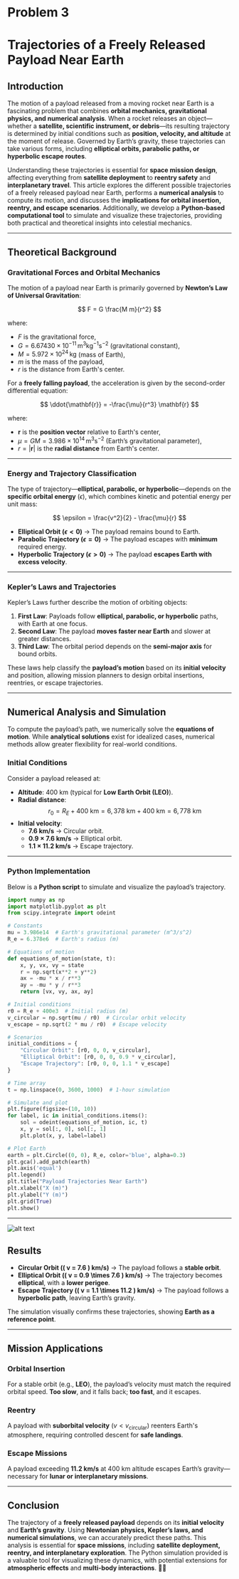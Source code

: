 # Problem 3

# **Trajectories of a Freely Released Payload Near Earth**  

## **Introduction**  

The motion of a payload released from a moving rocket near Earth is a fascinating problem that combines **orbital mechanics, gravitational physics, and numerical analysis**. When a rocket releases an object—whether a **satellite, scientific instrument, or debris**—its resulting trajectory is determined by initial conditions such as **position, velocity, and altitude** at the moment of release. Governed by Earth’s gravity, these trajectories can take various forms, including **elliptical orbits, parabolic paths, or hyperbolic escape routes**.  

Understanding these trajectories is essential for **space mission design**, affecting everything from **satellite deployment** to **reentry safety** and **interplanetary travel**. This article explores the different possible trajectories of a freely released payload near Earth, performs a **numerical analysis** to compute its motion, and discusses the **implications for orbital insertion, reentry, and escape scenarios**. Additionally, we develop a **Python-based computational tool** to simulate and visualize these trajectories, providing both practical and theoretical insights into celestial mechanics.  

---

## **Theoretical Background**  

### **Gravitational Forces and Orbital Mechanics**  

The motion of a payload near Earth is primarily governed by **Newton’s Law of Universal Gravitation**:  

$$
F = G \frac{M m}{r^2}
$$  

where:  
- $F$ is the gravitational force,  
- $G = 6.67430 \times 10^{-11} \, \text{m}^3 \text{kg}^{-1} \text{s}^{-2}$ (gravitational constant),  
- $M = 5.972 \times 10^{24} \, \text{kg}$ (mass of Earth),  
- $m$ is the mass of the payload,  
- $r$ is the distance from Earth's center.  

For a **freely falling payload**, the acceleration is given by the second-order differential equation:  

$$
\ddot{\mathbf{r}} = -\frac{\mu}{r^3} \mathbf{r}
$$  

where:  
- $\mathbf{r}$ is the **position vector** relative to Earth's center,  
- $\mu = G M = 3.986 \times 10^{14} \, \text{m}^3 \text{s}^{-2}$ (Earth’s gravitational parameter),  
- $r = |\mathbf{r}|$ is the **radial distance** from Earth's center.  

---

### **Energy and Trajectory Classification**  

The type of trajectory—**elliptical, parabolic, or hyperbolic**—depends on the **specific orbital energy** ($\epsilon$), which combines kinetic and potential energy per unit mass:  

$$
\epsilon = \frac{v^2}{2} - \frac{\mu}{r}
$$  

- **Elliptical Orbit ($\epsilon < 0$)** → The payload remains bound to Earth.  
- **Parabolic Trajectory ($\epsilon = 0$)** → The payload escapes with **minimum** required energy.  
- **Hyperbolic Trajectory ($\epsilon > 0$)** → The payload **escapes Earth with excess velocity**.  

---

### **Kepler’s Laws and Trajectories**  

Kepler’s Laws further describe the motion of orbiting objects:  
1. **First Law**: Payloads follow **elliptical, parabolic, or hyperbolic** paths, with Earth at one focus.  
2. **Second Law**: The payload **moves faster near Earth** and slower at greater distances.  
3. **Third Law**: The orbital period depends on the **semi-major axis** for bound orbits.  

These laws help classify the **payload’s motion** based on its **initial velocity** and position, allowing mission planners to design orbital insertions, reentries, or escape trajectories.  

---

## **Numerical Analysis and Simulation**  

To compute the payload’s path, we numerically solve the **equations of motion**. While **analytical solutions** exist for idealized cases, numerical methods allow greater flexibility for real-world conditions.  

### **Initial Conditions**  

Consider a payload released at:  
- **Altitude**: 400 km (typical for **Low Earth Orbit (LEO)**).  
- **Radial distance**:  
  $$
  r_0 = R_E + 400 \text{ km} = 6,378 \text{ km} + 400 \text{ km} = 6,778 \text{ km}
  $$  
- **Initial velocity**:  
  - **7.6 km/s** → Circular orbit.  
  - **0.9 × 7.6 km/s** → Elliptical orbit.  
  - **1.1 × 11.2 km/s** → Escape trajectory.  

---

### **Python Implementation**  

Below is a **Python script** to simulate and visualize the payload’s trajectory.  

```python
import numpy as np
import matplotlib.pyplot as plt
from scipy.integrate import odeint

# Constants
mu = 3.986e14  # Earth's gravitational parameter (m^3/s^2)
R_e = 6.378e6  # Earth's radius (m)

# Equations of motion
def equations_of_motion(state, t):
    x, y, vx, vy = state
    r = np.sqrt(x**2 + y**2)
    ax = -mu * x / r**3
    ay = -mu * y / r**3
    return [vx, vy, ax, ay]

# Initial conditions
r0 = R_e + 400e3  # Initial radius (m)
v_circular = np.sqrt(mu / r0)  # Circular orbit velocity
v_escape = np.sqrt(2 * mu / r0)  # Escape velocity

# Scenarios
initial_conditions = {
    "Circular Orbit": [r0, 0, 0, v_circular],
    "Elliptical Orbit": [r0, 0, 0, 0.9 * v_circular],
    "Escape Trajectory": [r0, 0, 0, 1.1 * v_escape]
}

# Time array
t = np.linspace(0, 3600, 1000)  # 1-hour simulation

# Simulate and plot
plt.figure(figsize=(10, 10))
for label, ic in initial_conditions.items():
    sol = odeint(equations_of_motion, ic, t)
    x, y = sol[:, 0], sol[:, 1]
    plt.plot(x, y, label=label)

# Plot Earth
earth = plt.Circle((0, 0), R_e, color='blue', alpha=0.3)
plt.gca().add_patch(earth)
plt.axis('equal')
plt.legend()
plt.title("Payload Trajectories Near Earth")
plt.xlabel("X (m)")
plt.ylabel("Y (m)")
plt.grid(True)
plt.show()
```  
---
![alt text](image-3.png)
## **Results**  

- **Circular Orbit (\( v = 7.6 \) km/s)** → The payload follows a **stable orbit**.  
- **Elliptical Orbit (\( v = 0.9 \times 7.6 \) km/s)** → The trajectory becomes **elliptical**, with a **lower perigee**.  
- **Escape Trajectory (\( v = 1.1 \times 11.2 \) km/s)** → The payload follows a **hyperbolic path**, leaving Earth’s gravity.  

The simulation visually confirms these trajectories, showing **Earth as a reference point**.  

---

## **Mission Applications**  

### **Orbital Insertion**  
For a stable orbit (e.g., **LEO**), the payload’s velocity must match the required orbital speed. **Too slow**, and it falls back; **too fast**, and it escapes.  

### **Reentry**  
A payload with **suborbital velocity** ($v < v_{\text{circular}}$) reenters Earth's atmosphere, requiring controlled descent for **safe landings**.  

### **Escape Missions**  
A payload exceeding **11.2 km/s** at 400 km altitude escapes Earth’s gravity—necessary for **lunar or interplanetary missions**.  

---

## **Conclusion**  

The trajectory of a **freely released payload** depends on its **initial velocity** and **Earth’s gravity**. Using **Newtonian physics, Kepler’s laws, and numerical simulations**, we can accurately predict these paths. This analysis is essential for **space missions**, including **satellite deployment, reentry, and interplanetary exploration**. The Python simulation provided is a valuable tool for visualizing these dynamics, with potential extensions for **atmospheric effects** and **multi-body interactions**. 🚀✨